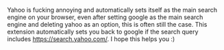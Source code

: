Yahoo is fucking annoying and automatically sets itself as the main search engine on your browser, even after setting google as the main search engine and deleting yahoo as an option, this is often still the case.
This extension automatically sets you back to google if the search query includes https://search.yahoo.com/.
I hope this helps you :)
